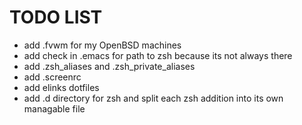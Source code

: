 TODO LIST
=========

- add .fvwm for my OpenBSD machines
- add check in .emacs for path to zsh because its not always there
- add .zsh_aliases and .zsh_private_aliases
- add .screenrc
- add elinks dotfiles
- add .d directory for zsh and split each zsh addition into its own managable file

